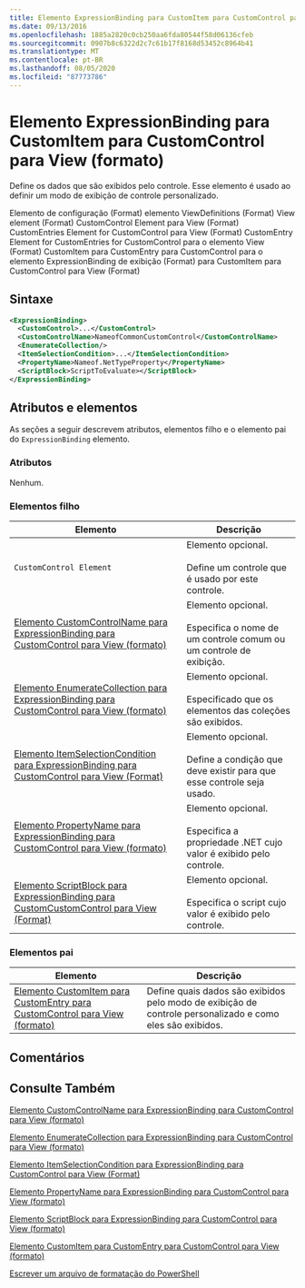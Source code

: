 ```yaml
---
title: Elemento ExpressionBinding para CustomItem para CustomControl para exibição (formato) | Microsoft Docs
ms.date: 09/13/2016
ms.openlocfilehash: 1885a2820c0cb250aa6fda80544f58d06136cfeb
ms.sourcegitcommit: 0907b8c6322d2c7c61b17f8168d53452c8964b41
ms.translationtype: MT
ms.contentlocale: pt-BR
ms.lasthandoff: 08/05/2020
ms.locfileid: "87773786"
---
```

# <a name="expressionbinding-element-for-customitem-for-customcontrol-for-view-format"></a>Elemento ExpressionBinding para CustomItem para CustomControl para View (formato)

Define os dados que são exibidos pelo controle. Esse elemento é usado ao definir um modo de exibição de controle personalizado.

Elemento de configuração (Format) elemento ViewDefinitions (Format) View element (Format) CustomControl Element para View (Format) CustomEntries Element for CustomControl para View (Format) CustomEntry Element for CustomEntries for CustomControl para o elemento View (Format) CustomItem para CustomEntry para CustomControl para o elemento ExpressionBinding de exibição (Format) para CustomItem para CustomControl para View (Format)

## <a name="syntax"></a>Sintaxe

```xml
<ExpressionBinding>
  <CustomControl>...</CustomControl>
  <CustomControlName>NameofCommonCustomControl</CustomControlName>
  <EnumerateCollection/>
  <ItemSelectionCondition>...</ItemSelectionCondition>
  <PropertyName>Nameof.NetTypeProperty</PropertyName>
  <ScriptBlock>ScriptToEvaluate></ScriptBlock>
</ExpressionBinding>
```

## <a name="attributes-and-elements"></a>Atributos e elementos

As seções a seguir descrevem atributos, elementos filho e o elemento pai do `ExpressionBinding` elemento.

### <a name="attributes"></a>Atributos

Nenhum.

### <a name="child-elements"></a>Elementos filho

|Elemento|Descrição|
|-------------|-----------------|
|`CustomControl Element`|Elemento opcional.<br /><br /> Define um controle que é usado por este controle.|
|[Elemento CustomControlName para ExpressionBinding para CustomControl para View (formato)](./customcontrolname-element-for-expressionbinding-for-customcontrol-for-view-format.md)|Elemento opcional.<br /><br /> Especifica o nome de um controle comum ou um controle de exibição.|
|[Elemento EnumerateCollection para ExpressionBinding para CustomControl para View (formato)](./enumeratecollection-element-for-expressionbinding-for-customcontrol-for-view-format.md)|Elemento opcional.<br /><br /> Especificado que os elementos das coleções são exibidos.|
|[Elemento ItemSelectionCondition para ExpressionBinding para CustomControl para View (Format)](./itemselectioncondition-element-for-expressionbinding-for-customcontrol-format.md)|Elemento opcional.<br /><br /> Define a condição que deve existir para que esse controle seja usado.|
|[Elemento PropertyName para ExpressionBinding para CustomControl para View (formato)](./propertyname-element-for-expressionbinding-for-customcontrol-for-view-format.md)|Elemento opcional.<br /><br /> Especifica a propriedade .NET cujo valor é exibido pelo controle.|
|[Elemento ScriptBlock para ExpressionBinding para CustomCustomControl para View (Format)](./scriptblock-element-for-expressionbinding-for-customcontrol-for-view-format.md)|Elemento opcional.<br /><br /> Especifica o script cujo valor é exibido pelo controle.|

### <a name="parent-elements"></a>Elementos pai

|Elemento|Descrição|
|-------------|-----------------|
|[Elemento CustomItem para CustomEntry para CustomControl para View (formato)](./customitem-element-for-customentry-for-customcontrol-for-view-format.md)|Define quais dados são exibidos pelo modo de exibição de controle personalizado e como eles são exibidos.|

## <a name="remarks"></a>Comentários

## <a name="see-also"></a>Consulte Também

[Elemento CustomControlName para ExpressionBinding para CustomControl para View (formato)](./customcontrolname-element-for-expressionbinding-for-customcontrol-for-view-format.md)

[Elemento EnumerateCollection para ExpressionBinding para CustomControl para View (formato)](./enumeratecollection-element-for-expressionbinding-for-customcontrol-for-view-format.md)

[Elemento ItemSelectionCondition para ExpressionBinding para CustomControl para View (Format)](./itemselectioncondition-element-for-expressionbinding-for-customcontrol-format.md)

[Elemento PropertyName para ExpressionBinding para CustomControl para View (formato)](./propertyname-element-for-expressionbinding-for-customcontrol-for-view-format.md)

[Elemento ScriptBlock para ExpressionBinding para CustomControl para View (formato)](./scriptblock-element-for-expressionbinding-for-customcontrol-for-view-format.md)

[Elemento CustomItem para CustomEntry para CustomControl para View (formato)](./customitem-element-for-customentry-for-customcontrol-for-view-format.md)

[Escrever um arquivo de formatação do PowerShell](./writing-a-powershell-formatting-file.md)

